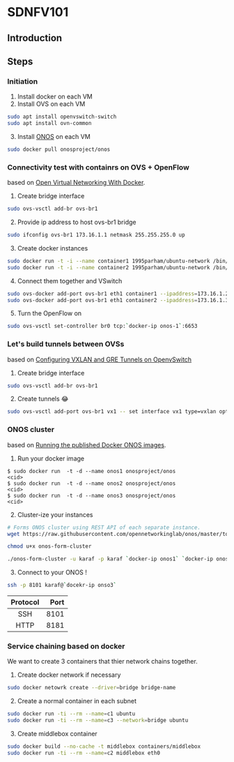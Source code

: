 # SDNFV101
## Introduction

## Steps

### Initiation
1. Install docker on each VM
2. Install OVS on each VM

```sh
sudo apt install openvswitch-switch
sudo apt install ovn-common
```

3. Install [ONOS](http://onosproject.org/) on each VM

```sh
sudo docker pull onosproject/onos
```

### Connectivity test with containrs on OVS + OpenFlow
based on [Open Virtual Networking With Docker](http://docs.openvswitch.org/en/latest/howto/docker/).

1. Create bridge interface

```sh
sudo ovs-vsctl add-br ovs-br1
```

2. Provide ip address to host ovs-br1 bridge

```sh
sudo ifconfig ovs-br1 173.16.1.1 netmask 255.255.255.0 up
```

3. Create docker instances

```sh
sudo docker run -t -i --name container1 1995parham/ubuntu-network /bin/bash
sudo docker run -t -i --name container2 1995parham/ubuntu-network /bin/bash
```

4. Connect them together and VSwitch

```sh
sudo ovs-docker add-port ovs-br1 eth1 container1 --ipaddress=173.16.1.2/24
sudo ovs-docker add-port ovs-br1 eth1 container2 --ipaddress=173.16.1.3/24
```

5. Turn the OpenFlow on

```sh
sudo ovs-vsctl set-controller br0 tcp:`docker-ip onos-1`:6653
```

### Let's build tunnels between OVSs
based on [Configuring VXLAN and GRE Tunnels on OpenvSwitch](http://networkstatic.net/configuring-vxlan-and-gre-tunnels-on-openvswitch/)

1. Create bridge interface

```sh
sudo ovs-vsctl add-br ovs-br1
```

2. Create tunnels :joy:

```sh
sudo ovs-vsctl add-port ovs-br1 vx1 -- set interface vx1 type=vxlan options:remote_ip=?
```

### ONOS cluster
based on [Running the published Docker ONOS images](https://wiki.onosproject.org/display/ONOS/Running+the+published+Docker+ONOS+images).

1. Run your docker image

```
$ sudo docker run  -t -d --name onos1 onosproject/onos
<cid>
$ sudo docker run  -t -d --name onos2 onosproject/onos
<cid>
$ sudo docker run  -t -d --name onos3 onosproject/onos
<cid>
```

2. Cluster-ize your instances

```sh
# Forms ONOS cluster using REST API of each separate instance.
wget https://raw.githubusercontent.com/opennetworkinglab/onos/master/tools/package/bin/onos-form-cluster

chmod u+x onos-form-cluster

./onos-form-cluster -u karaf -p karaf `docker-ip onos1` `docker-ip onos2` `docker-ip onos3`
```

3. Connect to your ONOS !

```sh
ssh -p 8101 karaf@`docekr-ip onso3`
```

| Protocol | Port |
|:--------:| ----:|
| SSH      | 8101 |
| HTTP     | 8181 |

### Service chaining based on docker

We want to create 3 containers that thier network chains together.

1. Create docker network if necessary

```sh
sudo docker netowrk create --driver=bridge bridge-name
```

2. Create a normal container in each subnet

```sh
sudo docker run -ti --rm --name=c1 ubuntu
sudo docker run -ti --rm --name=c3 --network=bridge ubuntu
```

3. Create middlebox container

```sh
sudo docker build --no-cache -t middlebox containers/middlebox
sudo docker run -ti --rm --name=c2 middlebox eth0
```
